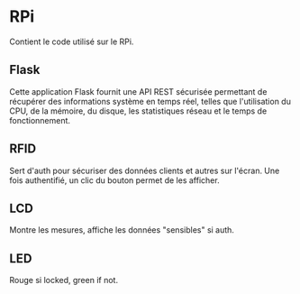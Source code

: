 # RPi
Contient le code utilisé sur le RPi.
## Flask
Cette application Flask fournit une API REST sécurisée permettant de récupérer des informations système en temps réel, telles que l'utilisation du CPU, de la mémoire, du disque, les statistiques réseau et le temps de fonctionnement.
## RFID
Sert d'auth pour sécuriser des données clients et autres sur l'écran. Une fois authentifié, un clic du bouton permet de les afficher.
## LCD
Montre les mesures, affiche les données "sensibles" si auth.
## LED
Rouge si locked, green if not.